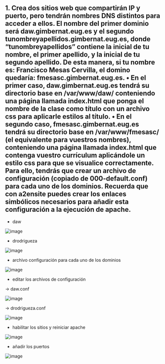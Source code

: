 
## 1. Crea dos sitios web que compartirán IP y puerto, pero tendrán nombres DNS distintos para acceder a ellos. El nombre del primer dominio será daw.gimbernat.eug.es y el segundo tunombreyapellidos.gimbernat.eug.es, donde “tunombreyapellidos” contiene la inicial de tu nombre, el primer apellido, y la inicial de tu segundo apellido. De esta manera, si tu nombre es: Francisco Mesas Cervilla, el domino quedaría: fmesasc.gimbernat.eug.es. • En el primer caso, daw.gimbernat.eug.es tendrá su directorio base en /var/www/daw/ conteniendo una página llamada index.html que ponga el nombre de la clase como título con un archivo css para aplicarle estilos al título. • En el segundo caso, fmesasc.gimbernat.eug.es tendrá su directorio base en /var/www/fmesasc/ (el equivalente para vuestros nombres), conteniendo una página llamada index.html que contenga vuestro currículum aplicándole un estilo css para que se visualice correctamente. Para ello, tendrás que crear un archivo de configuración (copiado de 000-default.conf) para cada uno de los dominios. Recuerda que con a2ensite puedes crear los enlaces simbólicos necesarios para añadir esta configuración a la ejecución de apache.


- daw

![image](https://github.com/DRodriguezArenas/despliegue-de-aplicaciones-web/assets/144775859/f71b254d-923e-4004-b796-be6cd65ddc5f)

- drodrigueza

![image](https://github.com/DRodriguezArenas/despliegue-de-aplicaciones-web/assets/144775859/77675b40-8578-4214-a239-1cbb30e31641)

- archivo configuración para cada uno de los dominios

![image](https://github.com/DRodriguezArenas/despliegue-de-aplicaciones-web/assets/144775859/4c71cba2-635d-4c5e-9a93-bc82027a6459)


- editar los archivos de configuración

-> daw.conf

![image](https://github.com/DRodriguezArenas/despliegue-de-aplicaciones-web/assets/144775859/e7cce794-e3af-4abb-84b2-a38d569015a0)

-> drodrigueza.conf

![image](https://github.com/DRodriguezArenas/despliegue-de-aplicaciones-web/assets/144775859/0dcff8ca-5a80-435b-bb08-0d729b1f79cc)


- habilitar los sitios y reiniciar apache

![image](https://github.com/DRodriguezArenas/despliegue-de-aplicaciones-web/assets/144775859/95d80b2e-414e-481d-8cc4-89e405e5d824)


- añadir los puertos

![image](https://github.com/DRodriguezArenas/despliegue-de-aplicaciones-web/assets/144775859/6886e9ce-6ab6-40d4-895c-eada70e84d72)

